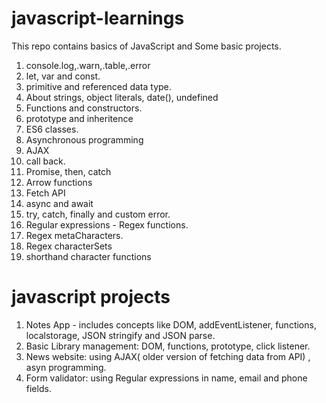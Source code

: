 # javascript-learnings
This repo contains basics of JavaScript and Some basic projects.
1. console.log,.warn,.table,.error
2. let, var and const.
3. primitive and referenced data type.
4. About strings, object literals, date(), undefined
5. Functions and constructors.
6. prototype and inheritence
7. ES6 classes.
8. Asynchronous programming
9. AJAX
10. call back.
11. Promise, then, catch
12. Arrow functions
13. Fetch API
14. async and await
15. try, catch, finally and custom error.
16. Regular expressions - Regex functions.
17. Regex metaCharacters.
18. Regex characterSets
19. shorthand character functions


# javascript projects
1. Notes App - includes concepts like DOM, addEventListener, functions, localstorage, JSON stringify and JSON parse.
2. Basic Library management: DOM, functions, prototype, click listener.
3. News website: using AJAX( older version of fetching data from API) , asyn programming.
4. Form validator: using Regular expressions in name, email and phone fields.
